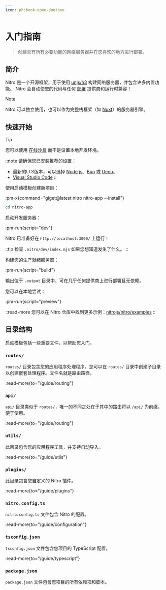```yaml
---
icon: ph:book-open-duotone
---
```


# 入门指南

> 创建具有所有必要功能的网络服务器并在您喜欢的地方进行部署。

## 简介

Nitro 是一个开源框架，用于使用 [unjs/h3](https://h3.unjs.io) 构建网络服务器，并包含许多内置功能。
Nitro 会自动使您的代码与任何 [部署](/deploy) 提供商和运行时兼容！

> [!NOTE]
> Nitro 可以独立使用，也可以作为完整栈框架（如 [Nuxt](https://nuxt.com)）的服务器引擎。


## 快速开始

> [!TIP]
> 您可以使用 [在线沙盒](https://stackblitz.com/github/nitrojs/nitro/tree/main/examples/hello-world) 而不是设置本地开发环境。

::note
请确保您已安装推荐的设置：

- 最新的LTS版本，可以选择 [Node.js](https://nodejs.org/en)、[Bun](https://bun.sh/) 或 [Deno](https://deno.com/)。
- [Visual Studio Code](https://code.visualstudio.com/)
::

使用启动模板创建新项目：

:pm-x{command="giget@latest nitro nitro-app --install"}


```sh
cd nitro-app
```

启动开发服务器：

:pm-run{script="dev"}

Nitro 已准备好在 `http://localhost:3000/` 上运行！

::tip
检查 `.nitro/dev/index.mjs` 如果您想知道发生了什么。
::

构建您的生产就绪服务器：

:pm-run{script="build"}

输出位于 `.output` 目录中，可在几乎任何提供商上进行部署且无依赖。

您可以在本地尝试：

:pm-run{script="preview"}

::read-more
您可以在 Nitro 仓库中找到更多示例：[nitrojs/nitro/examples](https://github.com/nitrojs/nitro/tree/main/examples)
::

## 目录结构

启动模板包括一些重要文件，以帮助您入门。

### `routes/`

`routes/` 目录包含您的应用程序处理程序。您可以在 `routes/` 目录中创建子目录以创建嵌套处理程序。文件名就是路由路径。

:read-more{to="/guide/routing"}

### `api/`

`api/` 目录类似于 `routes/`，唯一的不同之处在于其中的路由将以 `/api/` 为前缀，便于使用。

:read-more{to="/guide/routing"}

### `utils/`

此目录包含您的应用程序工具，并支持自动导入。

:read-more{to="/guide/utils"}

### `plugins/`

此目录包含您自定义的 Nitro 插件。

:read-more{to="/guide/plugins"}

### `nitro.config.ts`

`nitro.config.ts` 文件包含 Nitro 的配置。

:read-more{to="/guide/configuration"}

### `tsconfig.json`

`tsconfig.json` 文件包含您项目的 TypeScript 配置。

:read-more{to="/guide/typescript"}

### `package.json`

`package.json` 文件包含您项目的所有依赖项和脚本。
